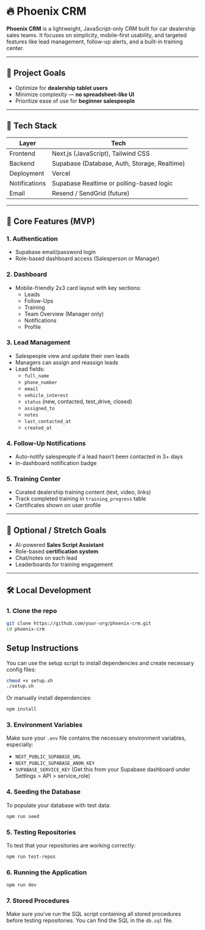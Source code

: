 # 🔥 Phoenix CRM

**Phoenix CRM** is a lightweight, JavaScript-only CRM built for car dealership sales teams. It focuses on simplicity, mobile-first usability, and targeted features like lead management, follow-up alerts, and a built-in training center.

---

## 📌 Project Goals

- Optimize for **dealership tablet users**
- Minimize complexity — **no spreadsheet-like UI**
- Prioritize ease of use for **beginner salespeople**

---

## 🚀 Tech Stack

| Layer         | Tech                          |
|---------------|-------------------------------|
| Frontend      | Next.js (JavaScript), Tailwind CSS |
| Backend       | Supabase (Database, Auth, Storage, Realtime) |
| Deployment    | Vercel                         |
| Notifications | Supabase Realtime or polling-based logic |
| Email         | Resend / SendGrid (future)     |

---

## 🧩 Core Features (MVP)

### 1. **Authentication**
- Supabase email/password login
- Role-based dashboard access (Salesperson or Manager)

### 2. **Dashboard**
- Mobile-friendly 2x3 card layout with key sections:
  - Leads
  - Follow-Ups
  - Training
  - Team Overview (Manager only)
  - Notifications
  - Profile

### 3. **Lead Management**
- Salespeople view and update their own leads
- Managers can assign and reassign leads
- Lead fields:
  - `full_name`
  - `phone_number`
  - `email`
  - `vehicle_interest`
  - `status` (new, contacted, test_drive, closed)
  - `assigned_to`
  - `notes`
  - `last_contacted_at`
  - `created_at`

### 4. **Follow-Up Notifications**
- Auto-notify salespeople if a lead hasn’t been contacted in 3+ days
- In-dashboard notification badge

### 5. **Training Center**
- Curated dealership training content (text, video, links)
- Track completed training in `training_progress` table
- Certificates shown on user profile

---

## 🧱 Optional / Stretch Goals

- AI-powered **Sales Script Assistant**
- Role-based **certification system**
- Chat/notes on each lead
- Leaderboards for training engagement

---

## 🛠️ Local Development

### 1. Clone the repo
```bash
git clone https://github.com/your-org/phoenix-crm.git
cd phoenix-crm
```

## Setup Instructions

You can use the setup script to install dependencies and create necessary config files:

```bash
chmod +x setup.sh
./setup.sh
```

Or manually install dependencies:

```bash
npm install
```

### 3. Environment Variables
Make sure your `.env` file contains the necessary environment variables, especially:

- `NEXT_PUBLIC_SUPABASE_URL`
- `NEXT_PUBLIC_SUPABASE_ANON_KEY`
- `SUPABASE_SERVICE_KEY` (Get this from your Supabase dashboard under Settings > API > service_role)

### 4. Seeding the Database
To populate your database with test data:

```bash
npm run seed
```

### 5. Testing Repositories
To test that your repositories are working correctly:

```bash
npm run test-repos
```

### 6. Running the Application
```bash
npm run dev
```

### 7. Stored Procedures
Make sure you've run the SQL script containing all stored procedures before testing repositories.
You can find the SQL in the `db.sql` file.
